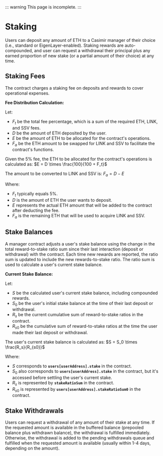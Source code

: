 ::: warning
This page is incomplete.
:::

# Staking

Users can deposit any amount of ETH to a Casimir manager of their choice (i.e., standard or EigenLayer-enabled). Staking rewards are auto-compounded, and user can request a withdrawal their principal plus any earned proportion of new stake (or a partial amount of their choice) at any time.

## Staking Fees

The contract charges a staking fee on deposits and rewards to cover operational expenses.

**Fee Distribution Calculation:**

Let:

- $F_t$ be the total fee percentage, which is a sum of the required ETH, LINK, and SSV fees.
- $D$ be the amount of ETH deposited by the user.
- $E$ be the amount of ETH to be allocated for the contract's operations.
- $F_a$ be the ETH amount to be swapped for LINK and SSV to facilitate the contract's functions.

Given the 5% fee, the ETH to be allocated for the contract's operations is calculated as:
$E = D \times \frac{100}{100 + F_t}$

The amount to be converted to LINK and SSV is:
$F_a = D - E$

Where:

- $F_t$ typically equals 5%.
- $D$ is the amount of ETH the user wants to deposit.
- $E$ represents the actual ETH amount that will be added to the contract after deducting the fee.
- $F_a$ is the remaining ETH that will be used to acquire LINK and SSV.

## Stake Balances

A manager contract adjusts a user's stake balance using the change in the total reward-to-stake ratio sum since their last interaction (deposit or withdrawal) with the contract. Each time new rewards are reported, the ratio sum is updated to include the new rewards-to-stake ratio. The ratio sum is used to calculate a user's current stake balance.

**Current Stake Balance:**

Let:

- $S$ be the calculated user's current stake balance, including compounded rewards.
- $S_0$ be the user's initial stake balance at the time of their last deposit or withdrawal.
- $R_s$ be the current cumulative sum of reward-to-stake ratios in the contract.
- $R_{s0}$ be the cumulative sum of reward-to-stake ratios at the time the user made their last deposit or withdrawal.

The user's current stake balance is calculated as:
$S = S_0 \times \frac{R_s}{R_{s0}}$

Where:

- $S$ corresponds to **`users[userAddress].stake`** in the contract.
- $S_0$ also corresponds to **`users[userAddress].stake`** in the contract, but it's accessed before settling the user's current stake.
- $R_s$ is represented by **`stakeRatioSum`** in the contract.
- $R_{s0}$ is represented by **`users[userAddress].stakeRatioSum0`** in the contract.

## Stake Withdrawals

Users can request a withdrawal of any amount of their stake at any time. If the requested amount is available in the buffered balance (prepooled balance plus withdrawn balance), the withdrawal is fulfilled immediately. Otherwise, the withdrawal is added to the pending withdrawals queue and fulfilled when the requested amount is available (usually within 1-4 days, depending on the amount).